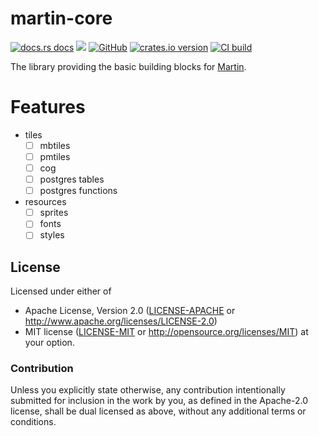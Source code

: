 # martin-core

[![docs.rs docs](https://docs.rs/martin-core/badge.svg)](https://docs.rs/martin-core)
[![](https://img.shields.io/badge/Slack-%23maplibre--martin-blueviolet?logo=slack)](https://slack.openstreetmap.us/)
[![GitHub](https://img.shields.io/badge/github-maplibre/martin-8da0cb?logo=github)](https://github.com/maplibre/martin)
[![crates.io version](https://img.shields.io/crates/v/martin-core.svg)](https://crates.io/crates/martin-core)
[![CI build](https://github.com/maplibre/martin/actions/workflows/ci.yml/badge.svg)](https://github.com/maplibre/martin/actions)

The library providing the basic building blocks for [Martin](https://maplibre.org/martin).

# Features

- tiles
  - [ ] mbtiles
  - [ ] pmtiles
  - [ ] cog
  - [ ] postgres tables
  - [ ] postgres functions
- resources
  - [ ] sprites
  - [ ] fonts
  - [ ] styles
## License

Licensed under either of

* Apache License, Version 2.0 ([LICENSE-APACHE](LICENSE-APACHE) or <http://www.apache.org/licenses/LICENSE-2.0>)
* MIT license ([LICENSE-MIT](LICENSE-MIT) or <http://opensource.org/licenses/MIT>)
  at your option.

### Contribution

Unless you explicitly state otherwise, any contribution intentionally
submitted for inclusion in the work by you, as defined in the
Apache-2.0 license, shall be dual licensed as above, without any
additional terms or conditions.
